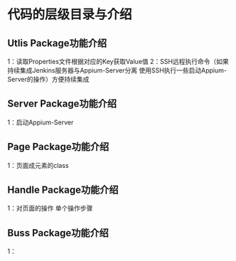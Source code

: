# 代码的层级目录与介绍

## Utlis Package功能介绍

1：读取Properties文件根据对应的Key获取Value值
2：SSH远程执行命令（如果持续集成Jenkins服务器与Appium-Server分离 使用SSH执行一些启动Appium-Server的操作）方便持续集成

## Server Package功能介绍

1：启动Appium-Server

## Page Package功能介绍

1：页面成元素的class

## Handle Package功能介绍

1：对页面的操作 单个操作步骤

## Buss Package功能介绍

1：